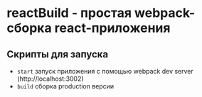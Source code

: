 # reactBuild - простая webpack-сборка react-приложения

## Скрипты для запуска

- `start` запуск приложения с помощью webpack dev server (http://localhost:3002)
- `build` сборка production версии